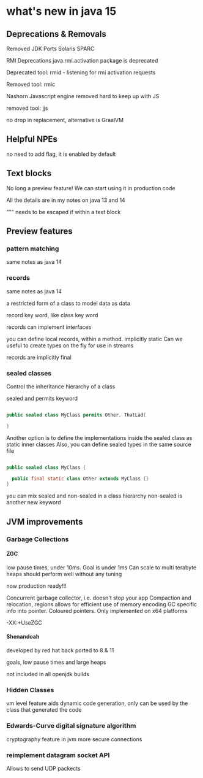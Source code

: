 # what's new in java 15

## Deprecations & Removals

Removed JDK Ports
  Solaris
  SPARC

RMI Deprecations
  java.rmi.activation package is deprecated

Deprecated tool: rmid - listening for rmi activation requests

Removed tool: rmic

Nashorn Javascript engine removed
  hard to keep up with JS

removed tool: jjs

no drop in replacement, alternative is GraalVM

## Helpful NPEs

no need to add flag, it is enabled by default

## Text blocks

No long a preview feature! We can start using it in production code

All the details are in my notes on java 13 and 14

""" needs to be escaped if within a text block

## Preview features

### pattern matching

same notes as java 14

### records

same notes as java 14

a restricted form of a class to model data as data

record key word, like class key word

records can implement interfaces

you can define local records, within a method.
implicitly static
Can we useful to create types on the fly for use in streams

records are implicitly final

### sealed classes

Control the inheritance hierarchy of a class

sealed and permits keyword

```java

public sealed class MyClass permits Other, ThatLad{

}

```

Another option is to define the implementations inside the sealed class as static inner classes
Also, you can define sealed types in the same source file

```java

public sealed class MyClass {

  public final static class Other extends MyClass {}
}

```

you can mix sealed and non-sealed in a class hierarchy
non-sealed is another new keyword

## JVM improvements

### Garbage Collections

#### ZGC

low pause times, under 10ms. Goal is under 1ms
Can scale to multi terabyte heaps
should perform well without any tuning

now production ready!!!

Concurrent garbage collector, i.e. doesn't stop your app
Compaction and relocation, regions
  allows for efficient use of memory
encoding GC specific info into pointer. Coloured pointers. Only implemented on x64 platforms

-XX:+UseZGC

#### Shenandoah

developed by red hat
back ported to 8 & 11

goals, low pause times and large heaps

not included in all openjdk builds

### Hidden Classes

vm level feature
aids dynamic code generation, only can be used by the class that generated the code

### Edwards-Curve digital signature algorithm

cryptography feature in jvm
more secure connections

### reimplement datagram socket API

Allows to send UDP packects
